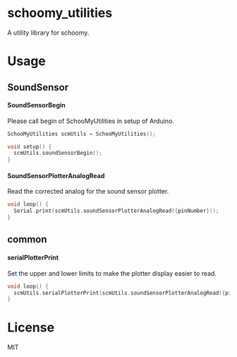# schoomy_utilities
A utility library for schoomy.

# Usage
## SoundSensor
#### SoundSensorBegin
Please call begin of SchooMyUtilities in setup of Arduino.
```c
SchooMyUtilities scmUtils = SchooMyUtilities();

void setup() {
  scmUtils.soundSensorBegin();
}
```

#### SoundSensorPlotterAnalogRead
Read the corrected analog for the sound sensor plotter.
```c
void loop() {
  Serial.print(scmUtils.soundSensorPlotterAnalogRead({pinNumber}));
}
```

## common
#### serialPlotterPrint
Set the upper and lower limits to make the plotter display easier to read.
```c
void loop() {
  scmUtils.serialPlotterPrint(scmUtils.soundSensorPlotterAnalogRead({pinNumber}), 600, 0);
}
```

# License
MIT
